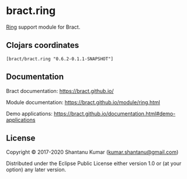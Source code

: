 # bract.ring

[Ring](https://github.com/ring-clojure) support module for Bract.


## Clojars coordinates

`[bract/bract.ring "0.6.2-0.1.1-SNAPSHOT"]`


## Documentation

Bract documentation: https://bract.github.io/

Module documentation: https://bract.github.io/module/ring.html

Demo applications: https://bract.github.io/documentation.html#demo-applications


## License

Copyright © 2017-2020 Shantanu Kumar (kumar.shantanu@gmail.com)

Distributed under the Eclipse Public License either version 1.0 or (at
your option) any later version.
